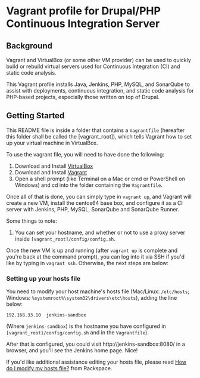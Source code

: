 # Vagrant profile for Drupal/PHP Continuous Integration Server

## Background

Vagrant and VirtualBox (or some other VM provider) can be used to quickly build or rebuild virtual servers used for Continuous Integration (CI) and static code analysis.

This Vagrant profile installs Java, Jenkins, PHP, MySQL, and SonarQube to assist with deployments, continuous integration, and static code analysis for PHP-based projects, especially those written on top of Drupal.

## Getting Started

This README file is inside a folder that contains a `Vagrantfile` (hereafter this folder shall be called the [vagrant_root]), which tells Vagrant how to set up your virtual machine in VirtualBox.

To use the vagrant file, you will need to have done the following:

  1. Download and Install [VirtualBox](https://www.virtualbox.org/wiki/Downloads)
  2. Download and Install [Vagrant](http://downloads.vagrantup.com/)
  3. Open a shell prompt (like Terminal on a Mac or cmd or PowerShell on Windows) and cd into the folder containing the `Vagrantfile`.

Once all of that is done, you can simply type in `vagrant up`, and Vagrant will create a new VM, install the centos64 base box, and configure it as a CI server with Jenkins, PHP, MySQL, SonarQube and SonarQube Runner.

Some things to note:

  1. You can set your hostname, and whether or not to use a proxy server inside `[vagrant_root]/config/config.sh`.

Once the new VM is up and running (after `vagrant up` is complete and you're back at the command prompt), you can log into it via SSH if you'd like by typing in `vagrant ssh`. Otherwise, the next steps are below:

### Setting up your hosts file

You need to modify your host machine's hosts file (Mac/Linux: `/etc/hosts`; Windows: `%systemroot%\system32\drivers\etc\hosts`), adding the line below:

    192.168.33.10  jenkins-sandbox

(Where `jenkins-sandbox`) is the hostname you have configured in `[vagrant_root]/config/config.sh` and in the `Vagrantfile`).

After that is configured, you could visit http://jenkins-sandbox:8080/ in a browser, and you'll see the Jenkins home page. Nice!

If you'd like additional assistance editing your hosts file, please read [How do I modify my hosts file?](http://www.rackspace.com/knowledge_center/article/how-do-i-modify-my-hosts-file) from Rackspace.
